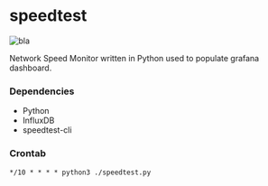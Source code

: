 # speedtest
![bla](https://github.com/FellipeBr/speedtest/workflows/Python%20application/badge.svg)

Network Speed Monitor written in Python used to populate grafana dashboard.




### Dependencies
- Python
- InfluxDB
- speedtest-cli

### Crontab
`*/10 * * * * python3 ./speedtest.py`